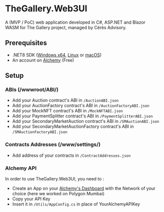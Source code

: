 # TheGallery.Web3UI
A (MVP / PoC) web application developed in C#, ASP.NET and Blazor WASM for The Gallery project, managed by Cérès Advisory.

## Prerequisites
- .NET8 SDK ([Windows x64](https://dotnet.microsoft.com/en-us/download/dotnet/thank-you/sdk-8.0.201-windows-x64-installer), [Linux](https://learn.microsoft.com/dotnet/core/install/linux?WT.mc_id=dotnet-35129-website) or [macOS](https://dotnet.microsoft.com/en-us/download/dotnet/thank-you/sdk-8.0.201-macos-x64-installer))
- An account on [Alchemy](https://alchemy.com) (Free)

## Setup

### ABIs (/wwwroot/ABI/)
- Add your Auction contract's ABI in `/AuctionABI.json`
- Add your AuctionFactory contract's ABI in `/AuctionFactoryABI.json`
- Add your MockNFT contract's ABI in `/MockNFTABI.json`
- Add your PaymentSplitter contract's ABI in `/PaymentSplitterABI.json`
- Add your SecondaryMarketAuction contract's ABI in `/SMAuctionABI.json`
- Add your SecondaryMarketAuctionFactory contract's ABI in `/SMAuctionFactoryABI.json`

### Contracts Addresses (/www/settings/)
- Add address of your contracts in `/ContractAddresses.json`

### Alchemy API
In order to use TheGallery.Web3UI, you need to :
- Create an App on your [Alchemy's Dashboard](https://dashboard.alchemy.com/apps) with the Network of your choice (here we worked on Polygon Mumbai)
- Copy your API Key
- Insert it in `/Utils/AppConfig.cs` in place of YourAlchemyAPIKey
